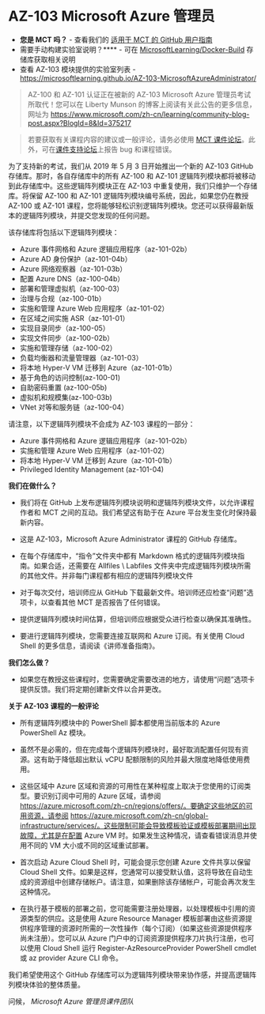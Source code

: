 ﻿# AZ-103 Microsoft Azure 管理员

- **您是 MCT 吗？** - 查看我们的 [适用于 MCT 的 GitHub 用户指南](https://microsoftlearning.github.io/MCT-User-Guide-ZH/)
- 需要手动构建实验室说明？**** -  可在 [MicrosoftLearning/Docker-Build](https://github.com/MicrosoftLearning/Docker-Build) 存储库获取相关说明
- 查看 AZ-103 模块提供的实验室列表 - https://microsoftlearning.github.io/AZ-103-MicrosoftAzureAdministrator/

> AZ-100 和 AZ-101 认证正在被新的 AZ-103 Microsoft Azure 管理员考试所取代！您可以在 Liberty Munson 的博客上阅读有关此公告的更多信息，网址为 https://www.microsoft.com/zh-cn/learning/community-blog-post.aspx?BlogId=8&Id=375217 

> 若要获取有关课程内容的建议或一般评论，请务必使用 [MCT 课件论坛](https://www.microsoft.com/en-us/learning/mct-central.aspx)。此外，可在[课件支持论坛](https://trainingsupport.microsoft.com/en-us)上报告 bug 和课程错误。
 
为了支持新的考试，我们从 2019 年 5 月 3 日开始推出一个新的 AZ-103 GitHub 存储库。那时，各自存储库中的所有 AZ-100 和 AZ-101 逻辑阵列模块都将被移动到此存储库中。这些逻辑阵列模块正在 AZ-103 中重复使用，我们只维护一个存储库。将保留 AZ-100 和 AZ-101 逻辑阵列模块编号系统，因此，如果您仍在教授 AZ-100 或 AZ-101 课程，您将能够轻松识别逻辑阵列模块。您还可以获得最新版本的逻辑阵列模块，并提交您发现的任何问题。

该存储库将包括以下逻辑阵列模块：

-  Azure 事件网格和 Azure 逻辑应用程序（az-101-02b）
-  Azure AD 身份保护（az-101-04b）
-  Azure 网络观察器（az-101-03b）
-  配置 Azure DNS（az-100-04b）
-  部署和管理虚拟机（az-100-03）
-  治理与合规（az-100-01b）
-  实施和管理 Azure Web 应用程序（az-101-02）
-  在区域之间实施 ASR（az-101-01）
-  实现目录同步（az-100-05）
-  实现文件同步（az-100-02b）
-  实施和管理存储（az-100-02）
-  负载均衡器和流量管理器（az-101-03）
-  将本地 Hyper-V VM 迁移到 Azure（az-101-01b）
-  基于角色的访问控制(az-100-01)
-  自助密码重置 (az-100-05b)
-  虚拟机和规模集(az-100-03b)
-  VNet 对等和服务链（az-100-04）

请注意，以下逻辑阵列模块不会成为 AZ-103 课程的一部分：

-  Azure 事件网格和 Azure 逻辑应用程序（az-101-02b）
-  实施和管理 Azure Web 应用程序（az-101-02）
-  将本地 Hyper-V VM 迁移到 Azure（az-101-01b）
-  Privileged Identity Management (az-101-04)

**我们在做什么？**

*	我们将在 GitHub 上发布逻辑阵列模块说明和逻辑阵列模块文件，以允许课程作者和 MCT 之间的互动。我们希望这有助于在 Azure 平台发生变化时保持最新内容。

*	这是 AZ-103，Microsoft Azure Administrator 课程的 GitHub 存储库。 

*	在每个存储库中，“指令”文件夹中都有 Markdown 格式的逻辑阵列模块指南。如果合适，还需要在 Allfiles \ Labfiles 文件夹中完成逻辑阵列模块所需的其他文件。并非每门课程都有相应的逻辑阵列模块文件 

*	对于每次交付，培训师应从 GitHub 下载最新文件。培训师还应检查“问题”选项卡，以查看其他 MCT 是否报告了任何错误。  

*	提供逻辑阵列模块时间估算，但培训师应根据受众进行检查以确保其准确性。

*	要进行逻辑阵列模块，您需要连接互联网和 Azure 订阅。有关使用 Cloud Shell 的更多信息，请阅读《讲师准备指南》。 

**我们怎么做？**

*	如果您在教授这些课程时，您需要确定需要改进的地方，请使用“问题”选项卡提供反馈。我们将定期创建新文件以合并更改。 

**关于 AZ-103 课程的一般评论**

* 所有逻辑阵列模块中的 PowerShell 脚本都使用当前版本的 Azure PowerShell Az 模块。

* 虽然不是必需的，但在完成每个逻辑阵列模块时，最好取消配置任何现有资源。这有助于降低超出默认 vCPU 配额限制的风险并最大限度地降低使用费用。

* 这些区域中 Azure 区域和资源的可用性在某种程度上取决于您使用的订阅类型。要识别订阅中可用的 Azure 区域，请参阅 https://azure.microsoft.com/zh-cn/regions/offers/。要确定这些地区的可用资源，请参阅 https://azure.microsoft.com/zh-cn/global-infrastructure/services/。这些限制可能会导致模板验证或模板部署期间出现故障，尤其是在配置 Azure VM 时。如果发生这种情况，请查看错误消息并使用不同的 VM 大小或不同的区域重试部署。

* 首次启动 Azure Cloud Shell 时，可能会提示您创建 Azure 文件共享以保留 Cloud Shell 文件。如果是这样，您通常可以接受默认值，这将导致在自动生成的资源组中创建存储帐户。请注意，如果删除该存储帐户，可能会再次发生这种情况。

* 在执行基于模板的部署之前，您可能需要注册处理器，以处理模板中引用的资源类型的供应。这是使用 Azure Resource Manager 模板部署由这些资源提供程序管理的资源时所需的一次性操作（每个订阅）（如果这些资源提供程序尚未注册）。您可以从 Azure 门户中的订阅资源提供程序刀片执行注册，也可以使用 Cloud Shell 运行 Register-AzResourceProvider PowerShell cmdlet 或 az provider Azure CLI 命令。

我们希望使用这个 GitHub 存储库可以为逻辑阵列模块带来协作感，并提高逻辑阵列模块体验的整体质量。 

问候，
*Microsoft Azure 管理员课件团队*